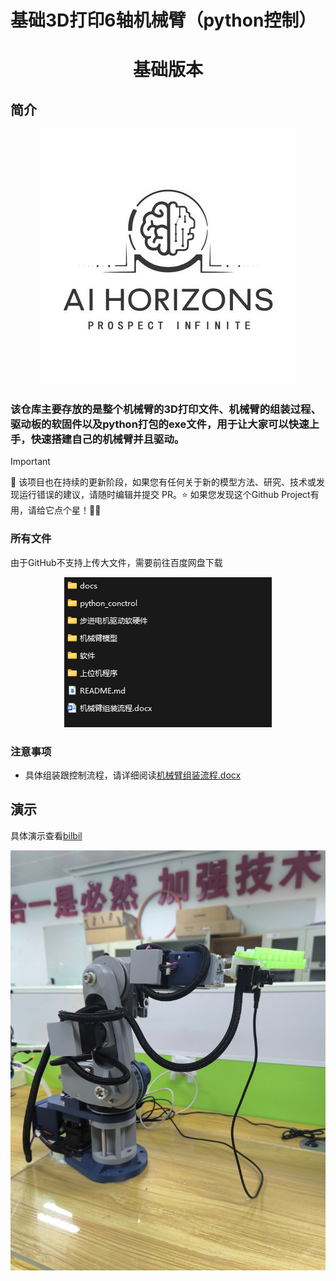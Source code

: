  # 基础3D打印6轴机械臂（python控制）

<h1 align="center">基础版本</h1>

## 简介
<div align="center">
<img src="docs/Horizons.jpg"/><br>
</div>

### 该仓库主要存放的是整个机械臂的3D打印文件、机械臂的组装过程、驱动板的软固件以及python打包的exe文件，用于让大家可以快速上手，快速搭建自己的机械臂并且驱动。

> [!IMPORTANT]
>
> 🔆 该项目也在持续的更新阶段，如果您有任何关于新的模型方法、研究、技术或发现运行错误的建议，请随时编辑并提交 PR。⭐ 如果您发现这个Github Project有用，请给它点个星！🤩🤩

### 所有文件
由于GitHub不支持上传大文件，需要前往百度网盘下载

<div align="center">
<img src="docs/2.jpg"/><br>
</div>

### 注意事项
- 具体组装跟控制流程，请详细阅读[机械臂组装流程.docx](./机械臂组装流程.docx)


## 演示

具体演示查看[bilbil](https://www.bilibili.com/video/BV1sV411n7ZL/)

<div align="center">
<img src="docs/1.jpg"/><br>
</div>
